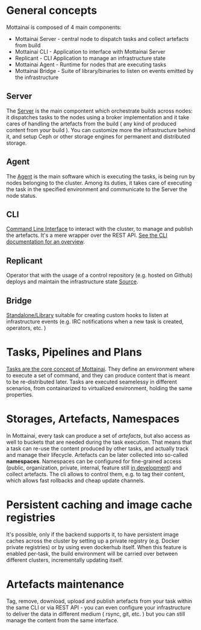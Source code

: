 # General concepts

Mottainai is composed of 4 main components:

- Mottainai Server - central node to dispatch tasks and collect artefacts from build
- Mottainai CLI - Application to interface with Mottainai Server
- Replicant - CLI Application to manage an infrastructure state
- Mottainai Agent - Runtime for nodes that are executing tasks
- Mottainai Bridge - Suite of library/binaries to listen on events emitted by the infrastructure

## Server
The [Server](https://github.com/MottainaiCI/mottainai-server) is the main compontent which orchestrate builds across nodes: it dispatches tasks to the nodes using a broker implementation and it take cares of handling the artefacts from the build ( any kind of produced content from your build ). You can customize more the infrastructure behind it,
and setup Ceph or other storage engines for permanent and distributed storage.

## Agent
The [Agent](https://github.com/MottainaiCI/mottainai-agent) is the main software which is executing the tasks, is being run by nodes belonging to the cluster. Among its duties, it takes care of executing the task in the specified environment and communicate to the Server the node status.

## CLI
[Command Line Interface](https://github.com/MottainaiCI/mottainai-cli) to interact with the cluster, to manage and publish the artefacts. It's a mere wrapper over the REST API. [See the CLI documentation for an overview](usage/cli.md).

## Replicant
Operator that with the usage of a control repository (e.g. hosted on Github) deploys and maintain the infrastructure state [Source](https://github.com/MottainaiCI/replicant).

## Bridge
[Standalone/Library](https://github.com/MottainaiCI/mottainai-bridge) suitable for creating custom hooks to listen at infrastructure events (e.g. IRC notifications when a new task is created, operators, etc. )

# Tasks, Pipelines and Plans

[Tasks are the core concept of Mottainai](usage/tasksandpipelines.md). They define an environment where to execute a set of command, and they can produce content that is meant to be re-distributed later. Tasks are executed seamelessy in different scenarios, from containarized to virtualized environment, holding the same properties.

# Storages, Artefacts, Namespaces

In Mottainai, every task can produce a set of *artefacts*, but also access as well to buckets that are needed during the task execution. That means that a task can re-use the content produced by other tasks, and actually track and manage their lifecycle.
Artefacts can be later collected into so-called **namespaces**. Namespaces can be configured for fine-grained access (public, organization, private, internal, feature still [in development](https://github.com/MottainaiCI/mottainai-server/issues/12)) and collect artefacts. The cli allows to control them, e.g. to tag their content, which allows fast rollbacks and cheap update channels.

# Persistent caching and image cache registries

It's possible, only if the backend supports it, to have persistent image caches across the cluster by setting up a private registry (e.g. Docker private registries) or by using even dockerhub itself. When this feature is enabled per-task, the build environment will be carried over between different clusters, incrementally updating itself.

# Artefacts maintenance

Tag, remove, download, upload and publish artefacts from your task within the same CLI or via REST API - you can even configure your infrastructure to deliver the data in different medium ( rsync, git, etc. ) but you can still manage the content from the same interface.
